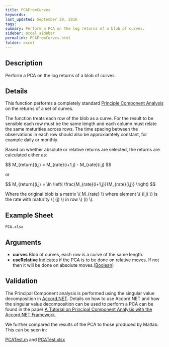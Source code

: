 ```yaml
---
title: PCAFromCurves
keywords:
last_updated: September 29, 2016
tags:
summary: Perform a PCA on the log returns of a blob of curves.
sidebar: excel_sidebar
permalink: PCAFromCurves.html
folder: excel
---
```


## Description
Perform a PCA on the log returns of a blob of curves.

<!--HUMAN EDIT START-->

## Details

This function performs a completely standard [Principle Component Analysis](https://en.wikipedia.org/wiki/Principal_component_analysis) on the returns of a set of curves.

<script type="text/javascript" src="http://cdn.mathjax.org/mathjax/latest/MathJax.js?config=TeX-AMS-MML_HTMLorMML"></script>

The function treats each row of the blob as a curve.  For the result to be sensible each row must be the same length and each column must relate the same maturities across rows.  The time spacing between the observations in each row should also be approxiamtely constant, for example daily or monthly.  

Based on whether absolute or relative returns are selected, the returns are calculated either as:

<div>
$$ M_{return}(i,j) =  M_{rate}(i+1,j) - M_{rate}(i,j) $$
</div>

or 

<div>
$$ M_{return}(i,j) =  \ln \left( \frac{M_{rate}(i+1,j)}{M_{rate}(i,j)} \right) $$
</div>

Where the original blob is a matrix <span>\\( M_{rate} \\)</span> where element <span>\\( (i,j) \\)</span> is the rate with maturity <span>\\( (j) \\)</span> in row <span>\\( (i) \\).

<!--HUMAN EDIT END-->

## Example Sheet

    PCA.xlsx

## Arguments

* **curves** Blob of curves, each row is a curve of the same length.
* **useRelative** Indicates if the PCA is to be done on relative moves.  If not then it will be done on absolute moves.([Boolean](Boolean.html))

<!--HUMAN EDIT START-->

## Validation

The Principal Component analysis is performed using the singular value decomposition in [Accord.NET](http://accord-framework.net/).  Details on how to use Accord.NET and how the singular value decomposition can be used to perform a PCA can be found in the paper [A Tutorial on Principal Component Analysis with the Accord.NET Framework](https://arxiv.org/abs/1210.7463).

We further compared the results of the PCA to those produced by Matlab.  This can be seen in:

[PCATest.m](https://github.com/JamesLTaylor/QuantSA/blob/master/Validation/PCATest.m) and [PCATest.xlsx](https://github.com/JamesLTaylor/QuantSA/blob/master/Validation/PCATest.xlsx) 

<!--HUMAN EDIT END-->

